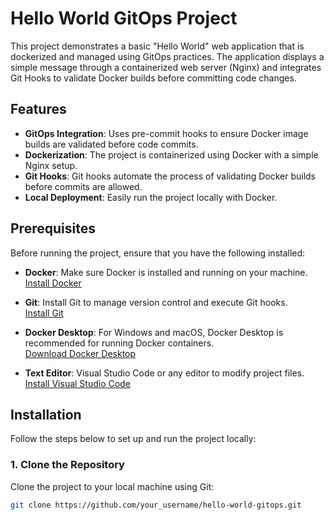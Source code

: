 # Hello World GitOps Project

This project demonstrates a basic "Hello World" web application that is dockerized and managed using GitOps practices. The application displays a simple message through a containerized web server (Nginx) and integrates Git Hooks to validate Docker builds before committing code changes.

## Features

- **GitOps Integration**: Uses pre-commit hooks to ensure Docker image builds are validated before code commits.
- **Dockerization**: The project is containerized using Docker with a simple Nginx setup.
- **Git Hooks**: Git hooks automate the process of validating Docker builds before commits are allowed.
- **Local Deployment**: Easily run the project locally with Docker.

## Prerequisites

Before running the project, ensure that you have the following installed:

- **Docker**: Make sure Docker is installed and running on your machine.  
  [Install Docker](https://docs.docker.com/get-docker/)

- **Git**: Install Git to manage version control and execute Git hooks.  
  [Install Git](https://git-scm.com/book/en/v2/Getting-Started-Installing-Git)

- **Docker Desktop**: For Windows and macOS, Docker Desktop is recommended for running Docker containers.  
  [Download Docker Desktop](https://www.docker.com/products/docker-desktop)

- **Text Editor**: Visual Studio Code or any editor to modify project files.  
  [Install Visual Studio Code](https://code.visualstudio.com/Download)

## Installation

Follow the steps below to set up and run the project locally:

### 1. Clone the Repository

Clone the project to your local machine using Git:

```bash
git clone https://github.com/your_username/hello-world-gitops.git

